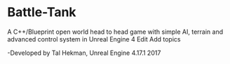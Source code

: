 # Battle-Tank
A C++/Blueprint open world head to head game with simple AI, terrain and advanced control system in Unreal Engine 4 Edit
Add topics

-Developed by Tal Hekman, Unreal Engine 4.17.1 2017
